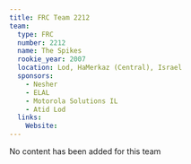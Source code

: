 ```yaml
---
title: FRC Team 2212
team:
  type: FRC
  number: 2212
  name: The Spikes
  rookie_year: 2007
  location: Lod, HaMerkaz (Central), Israel
  sponsors:
    - Nesher
    - ELAL
    - Motorola Solutions IL
    - Atid Lod
  links:
    Website: 
---
```

No content has been added for this team